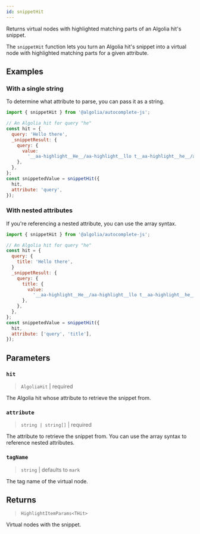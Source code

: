 ```yaml
---
id: snippetHit
---
```


Returns virtual nodes with highlighted matching parts of an Algolia hit's snippet.

The `snippetHit` function lets you turn an Algolia hit's snippet into a virtual node with highlighted matching parts for a given attribute.

## Examples

### With a single string

To determine what attribute to parse, you can pass it as a string.

```js
import { snippetHit } from '@algolia/autocomplete-js';

// An Algolia hit for query "he"
const hit = {
  query: 'Hello there',
  _snippetResult: {
    query: {
      value:
        '__aa-highlight__He__/aa-highlight__llo t__aa-highlight__he__/aa-highlight__re',
    },
  },
};
const snippetedValue = snippetHit({
  hit,
  attribute: 'query',
});
```

### With nested attributes

If you're referencing a nested attribute, you can use the array syntax.

```js
import { snippetHit } from '@algolia/autocomplete-js';

// An Algolia hit for query "he"
const hit = {
  query: {
    title: 'Hello there',
  }
  _snippetResult: {
    query: {
      title: {
        value:
          '__aa-highlight__He__/aa-highlight__llo t__aa-highlight__he__/aa-highlight__re',
      },
    },
  },
};
const snippetedValue = snippetHit({
  hit,
  attribute: ['query', 'title'],
});
```

## Parameters

### `hit`

> `AlgoliaHit` | required

The Algolia hit whose attribute to retrieve the snippet from.

### `attribute`

> `string | string[]` | required

The attribute to retrieve the snippet from. You can use the array syntax to reference nested attributes.

### `tagName`

> `string` | defaults to `mark`

The tag name of the virtual node.

## Returns

> `HighlightItemParams<THit>`

Virtual nodes with the snippet.
